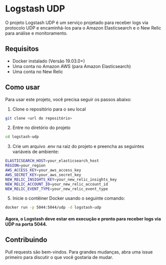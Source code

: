 # Logstash UDP

O projeto Logstash UDP é um serviço projetado para receber logs via protocolo UDP e encaminhá-los para o Amazon Elasticsearch e o New Relic para análise e monitoramento.

## Requisitos

- Docker instalado (Versão 19.03.0+)
- Uma conta no Amazon AWS (para Amazon Elasticsearch)
- Uma conta no New Relic

## Como usar

Para usar este projeto, você precisa seguir os passos abaixo:

1. Clone o repositório para o seu local

```bash
git clone <url do repositório>
```

2. Entre no diretório do projeto

```bash
cd logstash-udp
```

3. Crie um arquivo .env na raiz do projeto e preencha as seguintes variáveis ​​de ambiente:

```bash
ELASTICSEARCH_HOST=your_elasticsearch_host
REGION=your_region
AWS_ACCESS_KEY=your_aws_access_key
AWS_SECRET_KEY=your_aws_secret_key
NEW_RELIC_INSIGHTS_KEY=your_new_relic_insights_key
NEW_RELIC_ACCOUNT_ID=your_new_relic_account_id
NEW_RELIC_EVENT_TYPE=your_new_relic_event_type
```

5. Inicie o contêiner Docker usando o seguinte comando:

```bash
docker run -p 5044:5044/udp -d logstash-udp
```

#### Agora, o Logstash deve estar em execução e pronto para receber logs via UDP na porta 5044.

## Contribuindo

Pull requests são bem-vindos. Para grandes mudanças, abra uma issue primeiro para discutir o que você gostaria de mudar.